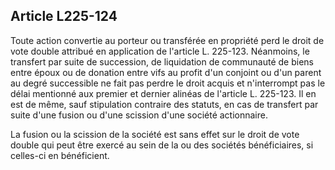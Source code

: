Article L225-124
----
Toute action convertie au porteur ou transférée en propriété perd le droit de
vote double attribué en application de l'article L. 225-123. Néanmoins, le
transfert par suite de succession, de liquidation de communauté de biens entre
époux ou de donation entre vifs au profit d'un conjoint ou d'un parent au degré
successible ne fait pas perdre le droit acquis et n'interrompt pas le délai
mentionné aux premier et dernier alinéas de l'article L. 225-123. Il en est de
même, sauf stipulation contraire des statuts, en cas de transfert par suite
d'une fusion ou d'une scission d'une société actionnaire.

La fusion ou la scission de la société est sans effet sur le droit de vote
double qui peut être exercé au sein de la ou des sociétés bénéficiaires, si
celles-ci en bénéficient.
